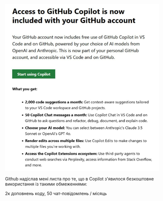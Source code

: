 <!--
date: 2024-12-19T00:13:56
photo: ![Photo](2024-12-19-00-13-56.jpg)


-->

![Photo](2024-12-19-00-13-56.jpg)

Github надіслав мені листа про те, що в Copilot з'явилося безкоштовне використання із такими обмеженнями:

2к доповнень коду, 50 чат-повідомлень / місяць